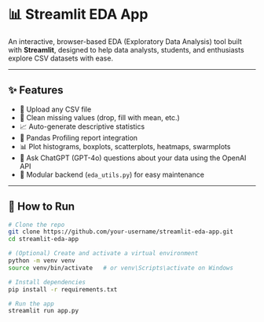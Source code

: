 # 📊 Streamlit EDA App

An interactive, browser-based EDA (Exploratory Data Analysis) tool built with **Streamlit**, designed to help data analysts, students, and enthusiasts explore CSV datasets with ease.

---

## ✨ Features

- 📁 Upload any CSV file
- 🧹 Clean missing values (drop, fill with mean, etc.)
- 📈 Auto-generate descriptive statistics
- 🧠 Pandas Profiling report integration
- 📊 Plot histograms, boxplots, scatterplots, heatmaps, swarmplots
- 💬 Ask ChatGPT (GPT-4o) questions about your data using the OpenAI API
- 🧠 Modular backend (`eda_utils.py`) for easy maintenance

---

## 🚀 How to Run

```bash
# Clone the repo
git clone https://github.com/your-username/streamlit-eda-app.git
cd streamlit-eda-app

# (Optional) Create and activate a virtual environment
python -m venv venv
source venv/bin/activate   # or venv\Scripts\activate on Windows

# Install dependencies
pip install -r requirements.txt

# Run the app
streamlit run app.py
